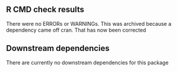 ## R CMD check results
There were no ERRORs or WARNINGs.
This was archived because a dependency came off cran. That has now been corrected


## Downstream dependencies
There are currently no downstream dependencies for this package
